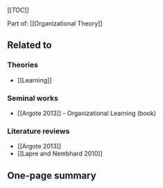 [[_TOC_]]

Part of: [[Organizational Theory]]

## Related to

### Theories
* [[Learning]]

### Seminal works
* [[Argote 2013]] - Organizational Learning (book)

### Literature reviews
* [[Argote 2013]]
* [[Lapre and Nembhard 2010]]

## One-page summary

